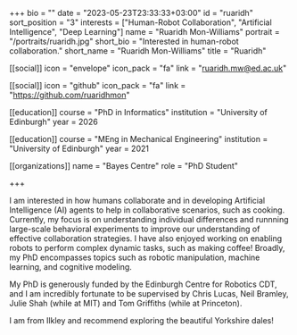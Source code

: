 +++
bio = ""
date = "2023-05-23T23:33:33+03:00"
id = "ruaridh"
sort_position = "3"
interests = ["Human-Robot Collaboration", "Artificial Intelligence", "Deep Learning"]
name = "Ruaridh Mon-Williams"
portrait = "/portraits/ruaridh.jpg"
short_bio = "Interested in human-robot collaboration."
short_name = "Ruaridh Mon-Williams"
title = "Ruaridh"


[[social]]
    icon = "envelope"
    icon_pack = "fa"
    link = "ruaridh.mw@ed.ac.uk"

[[social]]
    icon = "github"
    icon_pack = "fa"
    link = "https://github.com/ruaridhmon"

[[education]]
    course = "PhD in Informatics"
    institution = "University of Edinburgh"
    year = 2026

[[education]]
    course = "MEng in Mechanical Engineering"
    institution = "University of Edinburgh"
    year = 2021

[[organizations]]
    name = "Bayes Centre"
    role = "PhD Student"

+++

<!-- You can write $\LaTeX$ and *Markdown* here. -->

I am interested in how humans collaborate and in developing Artificial Intelligence (AI) agents to help in collaborative scenarios, such as cooking. Currently, my focus is on understanding individual differences and runnning large-scale behavioral experiments to improve our understanding of effective collaboration strategies. I have also enjoyed working on enabling robots to perform complex dynamic tasks, such as making coffee! Broadly, my PhD encompasses topics such as robotic manipulation, machine learning, and cognitive modeling.

My PhD is generously funded by the Edinburgh Centre for Robotics CDT, and I am incredibly fortunate to be supervised by Chris Lucas, Neil Bramley, Julie Shah (while at MIT) and Tom Griffiths (while at Princeton).

I am from Ilkley and recommend exploring the beautiful Yorkshire dales! 
